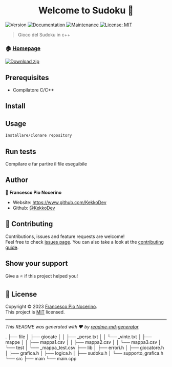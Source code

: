 <h1 align="center">Welcome to Sudoku 👋</h1>
<p>
  <img alt="Version" src="https://img.shields.io/badge/version-1.0.0-blue.svg?cacheSeconds=2592000" />
  <a href="https://github.com/kefranabg/readme-md-generator#readme" target="_blank">
    <img alt="Documentation" src="https://img.shields.io/badge/documentation-yes-brightgreen.svg" />
  </a>
  <a href="https://github.com/kefranabg/readme-md-generator/graphs/commit-activity" target="_blank">
    <img alt="Maintenance" src="https://img.shields.io/badge/Maintained%3F-yes-green.svg" />
  </a>
  <a href="https://github.com/kefranabg/readme-md-generator/blob/master/LICENSE" target="_blank">
    <img alt="License: MIT" src="https://img.shields.io/github/license/KekkoDev/Sudoku" />
  </a>
</p>

> Gioco del Sudoku in c++

### 🏠 [Homepage](https://www.github.com/KekkoDev/)

[![Download zip](https://custom-icon-badges.herokuapp.com/badge/-Download-blue?style=for-the-badge&logo=download&logoColor=white "Download zip")](https://github.com/KekkoDev/Sudoku/archive/refs/heads/main.zip)

## Prerequisites

- Compilatore C/C++

## Install


## Usage

```sh
Installare/clonare repository 
```

## Run tests
Compilare e far partire il file eseguibile

## Author

👤 **Francesco Pio Nocerino**

* Website:  https://www.github.com/KekkoDev
* Github: [@KekkoDev](https://github.com/KekkoDev)

## 🤝 Contributing

Contributions, issues and feature requests are welcome!<br />Feel free to check [issues page](https://github.com/kefranabg/readme-md-generator/issues). You can also take a look at the [contributing guide](https://github.com/kefranabg/readme-md-generator/blob/master/CONTRIBUTING.md).

## Show your support

Give a ⭐️ if this project helped you!

## 📝 License

Copyright © 2023 [Francesco Pio Nocerino](https://github.com/KekkoDev).<br />
This project is [MIT](https://github.com/kefranabg/readme-md-generator/blob/master/LICENSE) licensed.

***
_This README was generated with ❤️ by [readme-md-generator](https://github.com/kefranabg/readme-md-generator)_




.
├── file
│   ├── giocate
│   │   ├── _perse.txt
│   │   └── _vinte.txt
│   ├── mappe
│   │   ├── mappa1.csv
│   │   ├── mappa2.csv
│   │   └── mappa3.csv
│   └── test
│       └── _mappa_test.csv
├── lib
│   ├── errori.h
│   ├── giocatore.h
│   ├── grafica.h
│   ├── logica.h
│   ├── sudoku.h
│   └── supporto_grafica.h
└── src
    ├── main
    └── main.cpp
